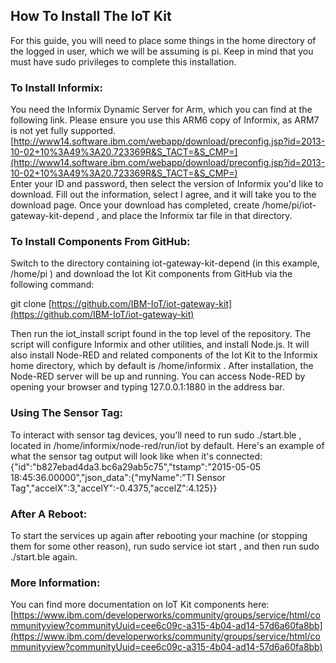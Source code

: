 ## How To Install The IoT Kit

For this guide, you will need to place some things in the home directory of the logged in user, which we will be assuming is pi. Keep in mind that you must have sudo privileges to complete this installation.

### To Install Informix:

You need the Informix Dynamic Server for Arm, which you can find at the following link. Please ensure you use this ARM6 copy of Informix, as ARM7 is not yet fully supported.  
 [http://www14.software.ibm.com/webapp/download/preconfig.jsp?id=2013-10-02+10%3A49%3A20.723369R&S_TACT=&S_CMP=](http://www14.software.ibm.com/webapp/download/preconfig.jsp?id=2013-10-02+10%3A49%3A20.723369R&S_TACT=&S_CMP=)  
 Enter your ID and password, then select the version of Informix you'd like to download. Fill out the information, select I agree, and it will take you to the download page. Once your download has completed, create /home/pi/iot-gateway-kit-depend , and place the Informix tar file in that directory.

### To Install Components From GitHub:

Switch to the directory containing iot-gateway-kit-depend (in this example, /home/pi ) and download the Iot Kit components from GitHub via the following command:

git clone [https://github.com/IBM-IoT/iot-gateway-kit](https://github.com/IBM-IoT/iot-gateway-kit)

Then run the iot_install script found in the top level of the repository. The script will configure Informix and other utilities, and install Node.js. It will also install Node-RED and related components of the Iot Kit to the Informix home directory, which by default is /home/informix . After installation, the Node-RED server will be up and running. You can access Node-RED by opening your browser and typing 127.0.0.1:1880 in the address bar.

### Using The Sensor Tag:

To interact with sensor tag devices, you'll need to run sudo ./start.ble , located in /home/informix/node-red/run/iot by default. Here's an example of what the sensor tag output will look like when it's connected: {"id":"b827ebad4da3.bc6a29ab5c75","tstamp":"2015-05-05 18:45:36.00000","json_data":{"myName":"TI Sensor Tag","accelX":3,"accelY":-0.4375,"accelZ":4.125}}

### After A Reboot:

To start the services up again after rebooting your machine (or stopping them for some other reason), run sudo service iot start , and then run sudo ./start.ble  again.

### More Information:

You can find more documentation on IoT Kit components here: [https://www.ibm.com/developerworks/community/groups/service/html/communityview?communityUuid=cee6c09c-a315-4b04-ad14-57d6a60fa8bb](https://www.ibm.com/developerworks/community/groups/service/html/communityview?communityUuid=cee6c09c-a315-4b04-ad14-57d6a60fa8bb)
